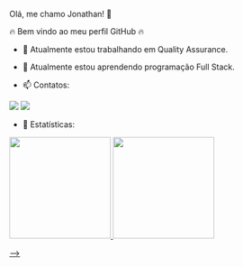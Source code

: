Olá, me chamo Jonathan! 👋 

 🔥  Bem vindo ao meu perfil GitHub 🔥 

- 🔭 Atualmente estou trabalhando em Quality Assurance.

- 🌱 Atualmente estou aprendendo programação Full Stack. 

- 📫  Contatos:
<div>
<a href="https://instagram.com/jonathanmarquesb" target="_blank"><img src="https://img.shields.io/badge/-Instagram-%23E4405F?style=for-the-badge&logo=instagram&logoColor=white" target="_blank"></a>
<a href="https://www.linkedin.com/in/jonathan-marques-bonckhorny-1172351b1/" target="_blank"><img src="https://img.shields.io/badge/-LinkedIn-%230077B5?style=for-the-badge&logo=linkedin&logoColor=white" target="_blank"></a>   
</div>

- 📝 Estatísticas:
<div>
<a href="https://github.com/JotaMarquesb">
<img height="180em" src="https://github-readme-stats.vercel.app/api/top-langs/?username=JotaMarquesb&layout=compact&langs_count=7&theme=dracula"/>
<img height="180em" src="https://github-readme-stats.vercel.app/api?username=JotaMarquesb&show_icons=true&theme=dracula&include_all_commits=true&count_private=true"/>
</div>


-->
